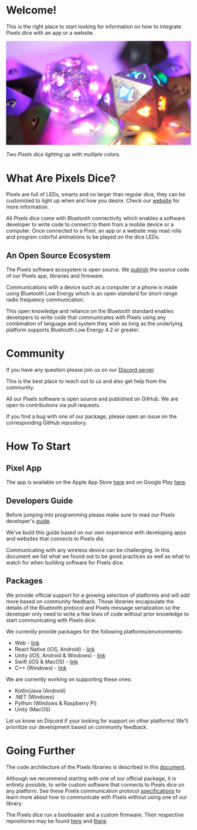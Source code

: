 # Welcome!

This is the right place to start looking for information on how to integrate
Pixels dice with an app or a website.

![Two Pixels dice lighting up with multiple colors.](../images/pixels_header.jpg)

*Two Pixels dice lighting up with multiple colors.*

# What Are Pixels Dice?

Pixels are full of LEDs, smarts and no larger than regular dice, they can be
customized to light up when and how you desire.
Check our [website](https://gamewithpixels.com/) for more information.

All Pixels dice come with Bluetooth connectivity which enables a software developer
to write code to connect to them from a mobile device or a computer.
Once connected to a Pixel, an app or a website may read rolls and program colorful
animations to be played on the dice LEDs.

## An Open Source Ecosystem

The Pixels software ecosystem is open source.
We [publish](https://github.com/orgs/GameWithPixels/repositories)
the source code of our Pixels app, libraries and firmware.

Communications with a device such as a computer or a phone is made using
Bluetooth Low Energy which is an open standard for short-range radio frequency
communication.

This open knowledge and reliance on the Bluetooth standard enables developers
to write code that communicates with Pixels using any combination of language
and system they wish as long as the underlying platform supports Bluetooth
Low Energy 4.2 or greater.

# Community

If you have any question please join us on our
[Discord server](https://discord.com/invite/9ghxBYQFYA).

This is the best place to reach out to us and also get help from the community.

All our Pixels software is open source and published on GitHub.
We are open to contributions via pull requests.

If you find a bug with one of our package, please open an issue on the corresponding
GitHub repository.

# How To Start

## Pixel App

The app is available on the Apple App Store [here](
  https://apps.apple.com/us/app/pixels-the-electronic-dice/id1532993928
) and on Google Play [here](
  https://play.google.com/store/apps/details?id=com.SystemicGames.Pixels
).

## Developers Guide

Before jumping into programming please make sure to read our Pixels developer's
[guide](../doc/DevelopersGuide.md).

We've build this guide based on our own experience with developing apps and
websites that connects to Pixels die.

Communicating with any wireless device can be challenging.
In this document we list what we found out to be good practices as well as
what to watch for when building software for Pixels dice.

## Packages

We provide official support for a growing selection of platforms and will add more
based on community feedback.
Those libraries encapsulate the details of the Bluetooth protocol and Pixels message
serialization so the developer only need to write a few lines of code without prior
knowledge to start communicating with Pixels dice.

We currently provide packages for the following platforms/environments:
* Web - [link](https://github.com/GameWithPixels/pixels-js/tree/main/packages/pixels-web-connect)
* React Native (iOS, Android) - [link](https://github.com/GameWithPixels/pixels-js/tree/main/packages/react-native-pixels-connect)
* Unity (iOS, Android & Windows) - [link](https://github.com/GameWithPixels/PixelsUnityPlugin)
* Swift (iOS & MacOS) - [link](https://github.com/GameWithPixels/swift-pixels-library)
* C++ (Windows) - [link](https://github.com/GameWithPixels/PixelsWinCpp)

We are currently working on supporting these ones:
* Kotlin/Java (Android)
* .NET (Windows)
* Python (Windows & Raspberry Pi)
* Unity (MacOS)

Let us know on Discord if your looking for support on other platforms!
We'll prioritize our development based on community feedback.

# Going Further

The code architecture of the Pixels libraries is described in this [document](
    ../doc/InternalArchitecture.md
).

Although we recommend starting with one of our official package, it is entirely possible,
to write custom software that connects to Pixels dice on any platform.
See these Pixels communication protocol [specifications](../doc/CommunicationsProtocol.md)
to learn more about how to communicate with Pixels without using one of our library.

The Pixels dice run a bootloader and a custom firmware.
Their respective repositories may be found [here](
    https://github.com/GameWithPixels/DiceBootloader
) and [there](
    https://github.com/GameWithPixels/DiceFirmware/
).
